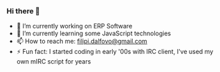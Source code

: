 ### Hi there 👋

- 🔭 I’m currently working on ERP Software
- 🌱 I’m currently learning some JavaScript technologies
- 📫 How to reach me: filipi.dalfovo@gmail.com
- ⚡ Fun fact: I started coding in early '00s with IRC client, I've used my own mIRC script for years
